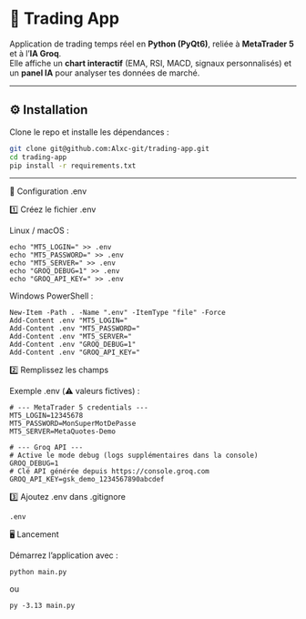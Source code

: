 # 🚀 Trading App

Application de trading temps réel en **Python (PyQt6)**, reliée à **MetaTrader 5** et à l’**IA Groq**.  
Elle affiche un **chart interactif** (EMA, RSI, MACD, signaux personnalisés) et un **panel IA** pour analyser tes données de marché.

---

## ⚙️ Installation

Clone le repo et installe les dépendances :

```bash
git clone git@github.com:Alxc-git/trading-app.git
cd trading-app
pip install -r requirements.txt
```
-----------------------------------------------
🔑 Configuration .env

1️⃣ Créez le fichier .env

Linux / macOS :
```
echo "MT5_LOGIN=" >> .env
echo "MT5_PASSWORD=" >> .env
echo "MT5_SERVER=" >> .env
echo "GROQ_DEBUG=1" >> .env
echo "GROQ_API_KEY=" >> .env
```

Windows PowerShell :
```
New-Item -Path . -Name ".env" -ItemType "file" -Force
Add-Content .env "MT5_LOGIN="
Add-Content .env "MT5_PASSWORD="
Add-Content .env "MT5_SERVER="
Add-Content .env "GROQ_DEBUG=1"
Add-Content .env "GROQ_API_KEY="
```

2️⃣ Remplissez les champs

Exemple .env (⚠️ valeurs fictives) :
```
# --- MetaTrader 5 credentials ---
MT5_LOGIN=12345678
MT5_PASSWORD=MonSuperMotDePasse
MT5_SERVER=MetaQuotes-Demo

# --- Groq API ---
# Active le mode debug (logs supplémentaires dans la console)
GROQ_DEBUG=1
# Clé API générée depuis https://console.groq.com
GROQ_API_KEY=gsk_demo_1234567890abcdef
```

3️⃣ Ajoutez .env dans .gitignore
```
.env
```

🖥️ Lancement

Démarrez l’application avec :
```
python main.py
```
ou
```
py -3.13 main.py
```
